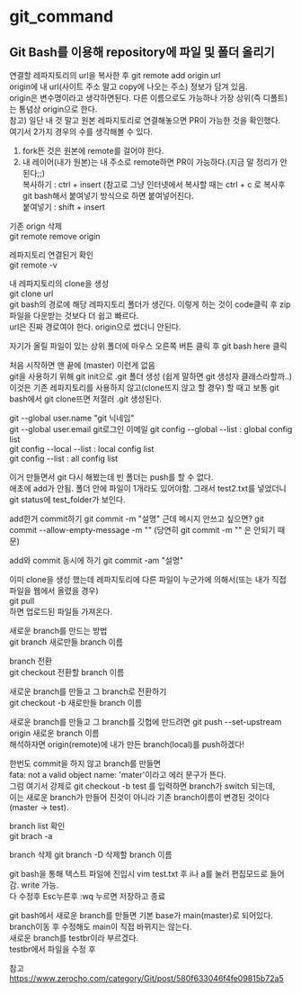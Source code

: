 # git_command


## Git Bash를 이용해 repository에 파일 및 폴더 올리기



연결할 레파지토리의 url을 복사한 후
git remote add origin url  
origin에 내 url(사이트 주소 말고 copy에 나오는 주소) 정보가 담겨 있음.  
origin은 변수명이라고 생각하면된다. 다른 이름으로도 가능하나 가장 상위(즉 디폴트)는 통념상 origin으로 한다. </br>
참고) 일단 내 것 말고 원본 레파지토리로 연결해놓으면 PR이 가능한 것을 확인했다.  
  여기서 2가지 경우의 수를 생각해볼 수 있다.  
   1. fork뜬 것은 원본에 remote를 걸어야 한다.</br>
   2. 내 레이어(내가 원본)는 내 주소로 remote하면 PR이 가능하다.(지금 말 정리가 안된다;;) </br>
복사하기 : ctrl + insert (참고로 그냥 인터넷에서 복사할 때는 ctrl + c 로 복사후 git  bash해서 붙여넣기 방식으로 하면 붙여넣어진다. </br>
붙여넣기 : shift + insert  

기존 orign 삭제  
git remote remove origin

레파지토리 연결된거 확인  
git remote -v  

내 레파지토리의 clone을 생성  
git clone url  
git bash의 경로에 해당 레파지토리 폴더가 생긴다. 이렇게 하는 것이 code클릭 후 zip파일을 다운받는 것보다 더 쉽고 빠르다.  \
url은 진짜 경로여야 한다. origin으로 썼더니 안된다.  

자기가 올릴 파일이 있는 상위 폴더에 마우스 오른쪽 버튼 클릭 후 git bash here 클릭  

처음 시작하면 맨 끝에 (master) 이런게 없음  
git을 사용하기 위해 git init으로 .git 폴더 생성 (쉽게 말하면 git 생성자 클래스라할까..)  
이것은 기존 레파지토리를 사용하지 않고(clone뜨지 않고 할 경우) 할 때고 보통 git bash에서 git clone뜨면 저절러 .git 생성된다.</br>

git --global user.name "git 닉네임"  
git --global user.email git로그인 이메일 
git config --global --list : global config list  
git config --local --list : local config list  
git config --list : all config list  

이거 만들면서 git 다시 해봤는데 빈 폴더는 push를 할 수 없다.  
애초에 add가 안됨. 폴더 안에 파일이 1개라도 있어야함. 그래서 test2.txt를 넣었더니 git status에 test_folder가 보인다.  

add한거 commit하기 
git commit -m "설명"
근데 메시지 안쓰고 싶으면?
git commit --allow-empty-message -m "" (당연히 git commit -m "" 은 안되기 때문)

add와 commit 동시에 하기
git commit -am "설명"  

이미 clone을 생성 했는데 레파지토리에 다른 파일이 누군가에 의해서(또는 내가 직접 파일을 웹에서 올렸을 경우)  
git pull  
하면 업로드된 파일들 가져온다.  

새로운 branch를 만드는 방법  
git branch 새로만들 branch 이름  

branch 전환  
git checkout 전환할 branch 이름  

새로운 branch를 만들고 그 branch로 전환하기  
git checkout -b 새로만들 branch 이름  

새로운 branch를 만들고 그 branch를 깃헙에 만드려면
git push --set-upstream origin 새로운 branch 이름  
해석하자면 origin(remote)에 내가 만든 branch(local)를 push하겠다!  

한번도 commit을 하지 않고 branch를 만들면  
fata: not a valid object name: 'mater'이라고 에러 문구가 뜬다.  
그럼 여기서 강제로 git checkout -b test 를 입력하면 branch가 switch 되는데,  
이는 새로운 branch가 만들어 진것이 아니라 기존 branch이름이 변경된 것이다(master -> test).  

branch list 확인  
git brach -a  

branch 삭제
git branch -D 삭제할 branch 이름

git bash을 통해 텍스트 파일에 진입시
vim test.txt
후 i나 a를 눌러 편집모드로 들어감. write 가능.<br> 
다 수정후 Esc누른후 :wq 누르면 저장하고 종료 <br>

git bash에서 새로운 branch를 만들면 기본 base가 main(master)로 되어있다. branch이동 후 수정해도 main이 직접 바뀌지는 않는다. <br>
새로운 branch를 testbr이라 부르겠다.<br>
testbr에서 파일을 수정 후  



참고<br>
https://www.zerocho.com/category/Git/post/580f633046f4fe09815b72a5



